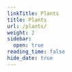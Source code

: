 ```yaml
---
linkTitle: Plants
title: Plants
url: /plants/
weight: 2
sidebar:
  open: true
reading_time: false
hide_date: true
---
```



